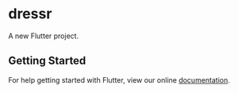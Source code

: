 # dressr

A new Flutter project.

## Getting Started

For help getting started with Flutter, view our online
[documentation](https://flutter.io/).
